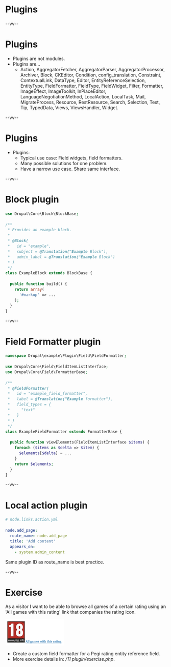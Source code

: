 # Plugins

--vv--

# Plugins
- Plugins are not modules.
- Plugins are...
  - Action, AggregatorFetcher, AggregatorParser, AggregatorProcessor, Archiver, Block, CKEditor, Condition, config_translation, Constraint, ContextualLink, DataType, Editor, EntityReferenceSelection, EntityType, FieldFormatter, FieldType, FieldWidget, Filter, Formatter, ImageEffect, ImageToolkit, InPlaceEditor, LanguageNegotiationMethod, LocalAction, LocalTask, Mail, MigrateProcess, Resource, RestResource, Search, Selection, Test, Tip, TypedData, Views, ViewsHandler, Widget.

--vv--

# Plugins
- Plugins:
  - Typical use case: Field widgets, field formatters.
  - Many possible solutions for one problem.
  - Have a narrow use case. Share same interface.

--vv--

# Block plugin

```php
use Drupal\Core\Block\BlockBase;

/**
 * Provides an example block.
 *
 * @Block(
 *   id = "example",
 *   subject = @Translation("Example Block"),
 *   admin_label = @Translation("Example Block")
 * )
 */
class ExampleBlock extends BlockBase {

  public function build() {
    return array(
      '#markup' => ...
    );
  }
}
```

--vv--

# Field Formatter plugin

```php
namespace Drupal\example\Plugin\Field\FieldFormatter;

use Drupal\Core\Field\FieldItemListInterface;
use Drupal\Core\Field\FormatterBase;

/**
 * @FieldFormatter(
 *   id = "example_field_formatter",
 *   label = @Translation("Example formatter"),
 *   field_types = {
 *     "text"
 *   }
 * )
 */
class ExampleFieldFormatter extends FormatterBase {

  public function viewElements(FieldItemListInterface $items) {
    foreach ($items as $delta => $item) {
      $elements[$delta] = ...
    }
    return $elements;
  }
}
```

--vv--

# Local action plugin

```yaml
# node.links.action.yml

node.add_page:
  route_name: node.add_page
  title: 'Add content'
  appears_on:
    - system.admin_content
``` 

Same plugin ID as route_name is best practice.

--vv--

# Exercise
As a visitor I want to be able to browse all games of a certain rating using an 'All games with this rating' link that companies the rating icon.

![Screenshot of rendered icon with link](lesson-5/slides/images/pegi-field-formatter.png)

- Create a custom field formatter for a Pegi rating entity reference field.
- More exercise details in: _/11 plugin/exercise.php_.
